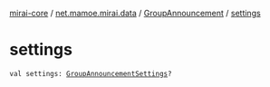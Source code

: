 [mirai-core](../../index.md) / [net.mamoe.mirai.data](../index.md) / [GroupAnnouncement](index.md) / [settings](./settings.md)

# settings

`val settings: `[`GroupAnnouncementSettings`](../-group-announcement-settings/index.md)`?`